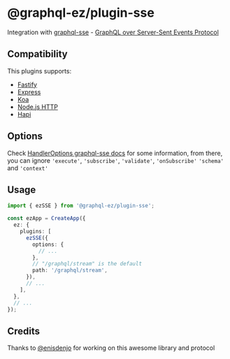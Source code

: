 # @graphql-ez/plugin-sse

Integration with [graphql-sse](https://github.com/enisdenjo/graphql-sse) - [GraphQL over Server-Sent Events Protocol](https://github.com/enisdenjo/graphql-sse/blob/master/PROTOCOL.md)

## Compatibility

This plugins supports:

- [Fastify](https://www.graphql-ez.com/docs/integrations/fastify)
- [Express](https://www.graphql-ez.com/docs/integrations/express)
- [Koa](https://www.graphql-ez.com/docs/integrations/koa)
- [Node.js HTTP](https://nodejs.org/api/http.html)
- [Hapi](https://hapi.dev/)

## Options

Check [HandlerOptions graphql-sse docs](https://github.com/enisdenjo/graphql-sse/blob/master/docs/interfaces/handler.HandlerOptions.md) for some information, from there, you can ignore `'execute'`, `'subscribe'`, `'validate'`, `'onSubscribe'` `'schema'` and `'context'`

## Usage

```ts
import { ezSSE } from '@graphql-ez/plugin-sse';

const ezApp = CreateApp({
  ez: {
    plugins: [
      ezSSE({
        options: {
          // ...
        },
        // "/graphql/stream" is the default
        path: '/graphql/stream',
      }),
      // ...
    ],
  },
  // ...
});
```

## Credits

Thanks to [@enisdenjo](https://github.com/enisdenjo) for working on this awesome library and protocol
